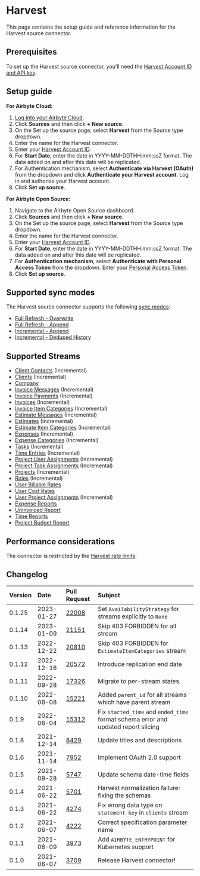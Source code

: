 # Harvest

This page contains the setup guide and reference information for the Harvest source connector.

## Prerequisites

To set up the Harvest source connector, you'll need the [Harvest Account ID and API key](https://help.getharvest.com/api-v2/authentication-api/authentication/authentication/).

## Setup guide

<!-- env:cloud -->
**For Airbyte Cloud:**

1. [Log into your Airbyte Cloud](https://cloud.airbyte.io/workspaces).
2. Click **Sources** and then click **+ New source**.
3. On the Set up the source page, select **Harvest** from the Source type dropdown.
4. Enter the name for the Harvest connector.
5. Enter your [Harvest Account ID](https://help.getharvest.com/api-v2/authentication-api/authentication/authentication/).
6. For **Start Date**, enter the date in YYYY-MM-DDTHH:mm:ssZ format. The data added on and after this date will be replicated.
7. For Authentication mechanism, select **Authenticate via Harvest (OAuth)** from the dropdown and click **Authenticate your Harvest account**. Log in and authorize your Harvest account.
8. Click **Set up source**.
<!-- /env:cloud -->

<!-- env:oss -->
**For Airbyte Open Source:**

1. Navigate to the Airbyte Open Source dashboard.
2. Click **Sources** and then click **+ New source**.
3. On the Set up the source page, select **Harvest** from the Source type dropdown.
4. Enter the name for the Harvest connector.
5. Enter your [Harvest Account ID](https://help.getharvest.com/api-v2/authentication-api/authentication/authentication/).
6. For **Start Date**, enter the date in YYYY-MM-DDTHH:mm:ssZ format. The data added on and after this date will be replicated.
7. For **Authentication mechanism**, select **Authenticate with Personal Access Token** from the dropdown. Enter your [Personal Access Token](https://help.getharvest.com/api-v2/authentication-api/authentication/authentication/#personal-access-tokens).
8. Click **Set up source**.
<!-- /env:oss -->

## Supported sync modes

The Harvest source connector supports the following [sync modes](https://docs.airbyte.com/cloud/core-concepts#connection-sync-modes):

* [Full Refresh - Overwrite](https://docs.airbyte.com/understanding-airbyte/glossary#full-refresh-sync)
* [Full Refresh - Append](https://docs.airbyte.com/understanding-airbyte/connections/full-refresh-append)
* [Incremental - Append](https://docs.airbyte.com/understanding-airbyte/connections/incremental-append)
* [Incremental - Deduped History](https://docs.airbyte.com/understanding-airbyte/connections/incremental-deduped-history)

## Supported Streams

* [Client Contacts](https://help.getharvest.com/api-v2/clients-api/clients/contacts/) \(Incremental\)
* [Clients](https://help.getharvest.com/api-v2/clients-api/clients/clients/) \(Incremental\)
* [Company](https://help.getharvest.com/api-v2/company-api/company/company/)
* [Invoice Messages](https://help.getharvest.com/api-v2/invoices-api/invoices/invoice-messages/) \(Incremental\)
* [Invoice Payments](https://help.getharvest.com/api-v2/invoices-api/invoices/invoice-payments/) \(Incremental\)
* [Invoices](https://help.getharvest.com/api-v2/invoices-api/invoices/invoices/) \(Incremental\)
* [Invoice Item Categories](https://help.getharvest.com/api-v2/invoices-api/invoices/invoice-item-categories/) \(Incremental\)
* [Estimate Messages](https://help.getharvest.com/api-v2/estimates-api/estimates/estimate-messages/) \(Incremental\)
* [Estimates](https://help.getharvest.com/api-v2/estimates-api/estimates/estimates/) \(Incremental\)
* [Estimate Item Categories](https://help.getharvest.com/api-v2/estimates-api/estimates/estimate-item-categories/) \(Incremental\)
* [Expenses](https://help.getharvest.com/api-v2/expenses-api/expenses/expenses/) \(Incremental\)
* [Expense Categories](https://help.getharvest.com/api-v2/expenses-api/expenses/expense-categories/) \(Incremental\)
* [Tasks](https://help.getharvest.com/api-v2/tasks-api/tasks/tasks/) \(Incremental\)
* [Time Entries](https://help.getharvest.com/api-v2/timesheets-api/timesheets/time-entries/) \(Incremental\)
* [Project User Assignments](https://help.getharvest.com/api-v2/projects-api/projects/user-assignments/) \(Incremental\)
* [Project Task Assignments](https://help.getharvest.com/api-v2/projects-api/projects/task-assignments/) \(Incremental\)
* [Projects](https://help.getharvest.com/api-v2/projects-api/projects/projects/) \(Incremental\)
* [Roles](https://help.getharvest.com/api-v2/roles-api/roles/roles/) \(Incremental\)
* [User Billable Rates](https://help.getharvest.com/api-v2/users-api/users/billable-rates/)
* [User Cost Rates](https://help.getharvest.com/api-v2/users-api/users/cost-rates/)
* [User Project Assignments](https://help.getharvest.com/api-v2/users-api/users/project-assignments/) \(Incremental\)
* [Expense Reports](https://help.getharvest.com/api-v2/reports-api/reports/expense-reports/)
* [Uninvoiced Report](https://help.getharvest.com/api-v2/reports-api/reports/uninvoiced-report/)
* [Time Reports](https://help.getharvest.com/api-v2/reports-api/reports/time-reports/)
* [Project Budget Report](https://help.getharvest.com/api-v2/reports-api/reports/project-budget-report/)

## Performance considerations

The connector is restricted by the [Harvest rate limits](https://help.getharvest.com/api-v2/introduction/overview/general/#rate-limiting).

## Changelog

| Version | Date       | Pull Request                                             | Subject                                                                            |
|:--------|:-----------|:---------------------------------------------------------|:-----------------------------------------------------------------------------------|
| 0.1.25  | 2023-01-27 | [22008](https://github.com/airbytehq/airbyte/pull/22008) | Set `AvailabilityStrategy` for streams explicitly to `None`                                                     ||         |            |                                                          |                                                                                    |
| 0.1.14  | 2023-01-09 | [21151](https://github.com/airbytehq/airbyte/pull/21151) | Skip 403 FORBIDDEN for all stream                                                  |
| 0.1.13  | 2022-12-22 | [20810](https://github.com/airbytehq/airbyte/pull/20810) | Skip 403 FORBIDDEN for `EstimateItemCategories` stream                             |
| 0.1.12  | 2022-12-16 | [20572](https://github.com/airbytehq/airbyte/pull/20572) | Introduce replication end date                                                     |
| 0.1.11  | 2022-09-28 | [17326](https://github.com/airbytehq/airbyte/pull/17326) | Migrate to per-stream states.                                                      |
| 0.1.10  | 2022-08-08 | [15221](https://github.com/airbytehq/airbyte/pull/15221) | Added `parent_id` for all streams which have parent stream                         |
| 0.1.9   | 2022-08-04 | [15312](https://github.com/airbytehq/airbyte/pull/15312) | Fix `started_time` and `ended_time` format schema error and updated report slicing |
| 0.1.8   | 2021-12-14 | [8429](https://github.com/airbytehq/airbyte/pull/8429)   | Update titles and descriptions                                                     |
| 0.1.6   | 2021-11-14 | [7952](https://github.com/airbytehq/airbyte/pull/7952)   | Implement OAuth 2.0 support                                                        |
| 0.1.5   | 2021-09-28 | [5747](https://github.com/airbytehq/airbyte/pull/5747)   | Update schema date-time fields                                                     |
| 0.1.4   | 2021-06-22 | [5701](https://github.com/airbytehq/airbyte/pull/5071)   | Harvest normalization failure: fixing the schemas                                  |
| 0.1.3   | 2021-06-22 | [4274](https://github.com/airbytehq/airbyte/pull/4274)   | Fix wrong data type on `statement_key` in `clients` stream                         |
| 0.1.2   | 2021-06-07 | [4222](https://github.com/airbytehq/airbyte/pull/4222)   | Correct specification parameter name                                               |
| 0.1.1   | 2021-06-09 | [3973](https://github.com/airbytehq/airbyte/pull/3973)   | Add `AIRBYTE_ENTRYPOINT` for Kubernetes support                                    |
| 0.1.0   | 2021-06-07 | [3709](https://github.com/airbytehq/airbyte/pull/3709)   | Release Harvest connector!                                                         |
